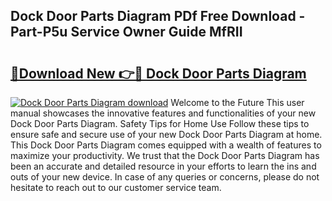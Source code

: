 ## Dock Door Parts Diagram PDf Free Download - Part-P5u Service Owner Guide MfRII

# <h2><a href="http://dfql3xl.blite.top/?on=Dock+Door+Parts+Diagram">🔗Download New 👉🔴 Dock Door Parts Diagram</a></h2>

[![Dock Door Parts Diagram download](https://i.imgur.com/lujVjoI.png)](http://dfql3xl.blite.top/?on=Dock+Door+Parts+Diagram)
Welcome to the Future This user manual showcases the innovative features and functionalities of your new Dock Door Parts Diagram. Safety Tips for Home Use Follow these tips to ensure safe and secure use of your new Dock Door Parts Diagram at home. This Dock Door Parts Diagram comes equipped with a wealth of features to maximize your productivity. We trust that the Dock Door Parts Diagram has been an accurate and detailed resource in your efforts to learn the ins and outs of your new device. In case of any queries or concerns, please do not hesitate to reach out to our customer service team.
